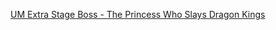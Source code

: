 [UM Extra Stage Boss - The Princess Who Slays Dragon Kings](https://www.youtube.com/watch?v=OKFpjGO6k9A)